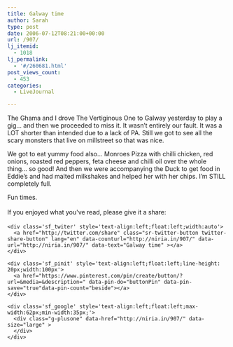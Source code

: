 ```yaml
---
title: Galway time
author: Sarah
type: post
date: 2006-07-12T08:21:00+00:00
url: /907/
lj_itemid:
  - 1018
lj_permalink:
  - '#/260681.html'
post_views_count:
  - 453
categories:
  - LiveJournal

---
```

<div id="fb-root">
</div>

The Ghama and I drove The Vertiginous One to Galway yesterday to play a gig&#8230; and then we proceeded to miss it. It wasn&#8217;t entirely our fault. It was a LOT shorter than intended due to a lack of PA. Still we got to see all the scary monsters that live on millstreet so that was nice.

We got to eat yummy food also&#8230; Monroes Pizza with chilli chicken, red onions, roasted red peppers, feta cheese and chilli oil over the whole thing&#8230; so good! And then we were accompanying the Duck to get food in Eddie&#8217;s and had malted milkshakes and helped her with her chips. I&#8217;m STILL completely full.

Fun times.

<div class='sfsi_Sicons' style='width: 100%; display: inline-block; vertical-align: middle; text-align:left'>
  <div style='margin:0px 8px 0px 0px; line-height: 24px'>
    <span>If you enjoyed what you've read, please give it a share:</span>
  </div>
  
  <div class='sfsi_socialwpr'>
    <div class='sf_fb' style='text-align:left;width:125px'>
      <div class="fb-like" href="http://niria.in/907/" width="180" send="false" showfaces="false"  action="like" data-share="true"data-layout="button_count" >
      </div>
    </div>
    
    <div class='sf_twiter' style='text-align:left;float:left;width:auto'>
      <a href="http://twitter.com/share" class="sr-twitter-button twitter-share-button" lang="en" data-counturl="http://niria.in/907/" data-url="http://niria.in/907/" data-text="Galway time" ></a>
    </div>
    
    <div class='sf_pinit' style='text-align:left;float:left;line-height: 20px;width:100px'>
      <a href="https://www.pinterest.com/pin/create/button/?url=&media=&description=" data-pin-do="buttonPin" data-pin-save="true"data-pin-count="beside"></a>
    </div>
    
    <div class='sf_google' style='text-align:left;float:left;max-width:62px;min-width:35px;'>
      <div class="g-plusone" data-href="http://niria.in/907/" data-size="large" >
      </div>
    </div>
  </div>
</div>